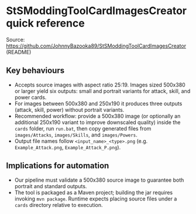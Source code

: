 # StSModdingToolCardImagesCreator quick reference

Source: https://github.com/JohnnyBazooka89/StSModdingToolCardImagesCreator (README)

## Key behaviours

- Accepts source images with aspect ratio 25:19. Images sized 500x380 or larger yield six outputs: small and portrait variants for attack, skill, and power cards.
- For images between 500x380 and 250x190 it produces three outputs (attack, skill, power) without portrait variants.
- Recommended workflow: provide a 500x380 image (or optionally an additional 250x190 variant to improve downscaled quality) inside the `cards` folder, run `run.bat`, then copy generated files from `images/Attacks`, `images/Skills`, and `images/Powers`.
- Output file names follow `<input_name>_<type>.png` (e.g. `Example_Attack.png`, `Example_Attack_P.png`).

## Implications for automation

- Our pipeline must validate a 500x380 source image to guarantee both portrait and standard outputs.
- The tool is packaged as a Maven project; building the jar requires invoking `mvn package`. Runtime expects placing source files under a `cards` directory relative to execution.
